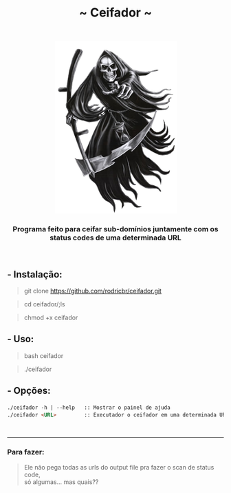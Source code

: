 <h1 align="center">~ Ceifador ~</h1> </br>

<p align="center">
  <img border="0" src="./img.png" alt="Credit: https://obloguedasantagonices.blogspot.com/2016/02/a-certeza-de-que-um-dia-morrerei_15.html">
</p>

<h3 align="center">Programa feito para ceifar sub-domínios juntamente com os status codes de uma determinada URL</h3>

</br>

## - Instalação:

> git clone https://github.com/rodricbr/ceifador.git </br>

> cd ceifador/;ls </br>

> chmod +x ceifador </br>
## - Uso:

> bash ceifador </br>

> ./ceifador </br>
## - Opções:

```markdown
./ceifador -h | --help   :: Mostrar o painel de ajuda
./ceifador <URL>         :: Executador o ceifador em uma determinada URL
```
</br>

<hr>

### Para fazer:
> Ele não pega todas as urls do output file pra fazer o scan de status code, </br>
> só algumas... mas quais??
